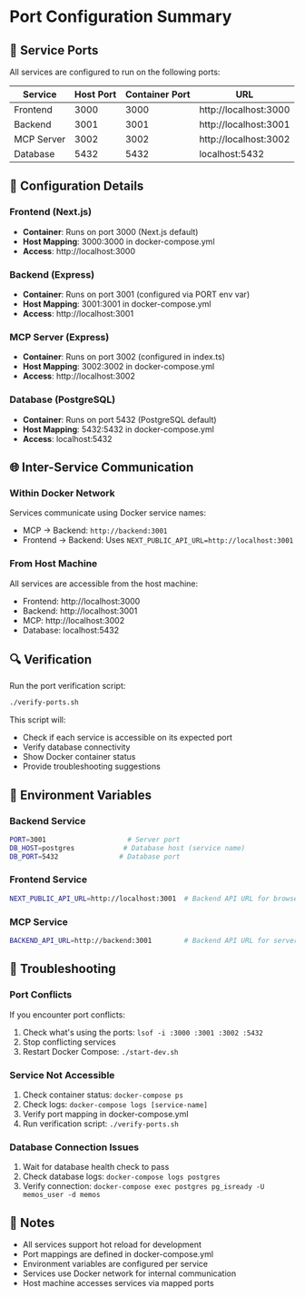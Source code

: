 # Port Configuration Summary

## 🚀 Service Ports

All services are configured to run on the following ports:

| Service    | Host Port | Container Port | URL                   |
| ---------- | --------- | -------------- | --------------------- |
| Frontend   | 3000      | 3000           | http://localhost:3000 |
| Backend    | 3001      | 3001           | http://localhost:3001 |
| MCP Server | 3002      | 3002           | http://localhost:3002 |
| Database   | 5432      | 5432           | localhost:5432        |

## 🔧 Configuration Details

### Frontend (Next.js)

- **Container**: Runs on port 3000 (Next.js default)
- **Host Mapping**: 3000:3000 in docker-compose.yml
- **Access**: http://localhost:3000

### Backend (Express)

- **Container**: Runs on port 3001 (configured via PORT env var)
- **Host Mapping**: 3001:3001 in docker-compose.yml
- **Access**: http://localhost:3001

### MCP Server (Express)

- **Container**: Runs on port 3002 (configured in index.ts)
- **Host Mapping**: 3002:3002 in docker-compose.yml
- **Access**: http://localhost:3002

### Database (PostgreSQL)

- **Container**: Runs on port 5432 (PostgreSQL default)
- **Host Mapping**: 5432:5432 in docker-compose.yml
- **Access**: localhost:5432

## 🌐 Inter-Service Communication

### Within Docker Network

Services communicate using Docker service names:

- MCP → Backend: `http://backend:3001`
- Frontend → Backend: Uses `NEXT_PUBLIC_API_URL=http://localhost:3001`

### From Host Machine

All services are accessible from the host machine:

- Frontend: http://localhost:3000
- Backend: http://localhost:3001
- MCP: http://localhost:3002
- Database: localhost:5432

## 🔍 Verification

Run the port verification script:

```bash
./verify-ports.sh
```

This script will:

- Check if each service is accessible on its expected port
- Verify database connectivity
- Show Docker container status
- Provide troubleshooting suggestions

## 🔄 Environment Variables

### Backend Service

```bash
PORT=3001                    # Server port
DB_HOST=postgres            # Database host (service name)
DB_PORT=5432               # Database port
```

### Frontend Service

```bash
NEXT_PUBLIC_API_URL=http://localhost:3001  # Backend API URL for browser
```

### MCP Service

```bash
BACKEND_API_URL=http://backend:3001        # Backend API URL for server-side calls
```

## 🚨 Troubleshooting

### Port Conflicts

If you encounter port conflicts:

1. Check what's using the ports: `lsof -i :3000 :3001 :3002 :5432`
2. Stop conflicting services
3. Restart Docker Compose: `./start-dev.sh`

### Service Not Accessible

1. Check container status: `docker-compose ps`
2. Check logs: `docker-compose logs [service-name]`
3. Verify port mapping in docker-compose.yml
4. Run verification script: `./verify-ports.sh`

### Database Connection Issues

1. Wait for database health check to pass
2. Check database logs: `docker-compose logs postgres`
3. Verify connection: `docker-compose exec postgres pg_isready -U memos_user -d memos`

## 📝 Notes

- All services support hot reload for development
- Port mappings are defined in docker-compose.yml
- Environment variables are configured per service
- Services use Docker network for internal communication
- Host machine accesses services via mapped ports
